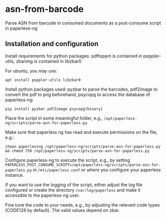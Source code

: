 # asn-from-barcode
Parse ASN from barcode in consumed documents as a post-consume script in paperless-ng

## Installation and configuration

Install requirements for python packages: pdftoppm is contained in poppler-utils, zbarimg is contained in libzbar0

For ubuntu, you may use:

`apt install poppler-utils libzbar0`

Install python packages used: pyzbar to parse the barcodes, pdf2image to convert the pdf to png beforehand, psycopg to access the database of paperless-ng 

`pip install pyzbar pdf2image psycopg[binary]`

Place the script in some meaningful folder, e.g., `/opt/paperless-ng/scripts/parse-asn-for-paperless.py`

Make sure that paperless ng has read and execute permissions on the file, e.g.:

`chown paperlessng /opt/paperless-ng/scripts/parse-asn-for-paperless.py && chmod 750 /opt/paperless-ng/scripts/parse-asn-for-paperless.py`

Configure paperless-ng to execute the script, e.g., by setting `PAPERLESS_POST_CONSUME_SCRIPT=/opt/paperless-ng/scripts/parse-asn-for-paperless.py` in `/etc/paperless.conf` or where you configure your paperless instance.

If you want to use the logging of the script, either adjust the log file configured or create the directory `/var/log/paperless` and make it accessible to the paperless-ng user.

Fine tune the code to your needs, e.g., by adjusting the relevant code types (CODE128 by default). The valid values depend on zbar.
